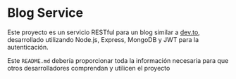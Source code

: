 # Blog Service

Este proyecto es un servicio RESTful para un blog similar a [dev.to](http://dev.to), desarrollado utilizando Node.js, Express, MongoDB y JWT para la autenticación.

Este `README.md` debería proporcionar toda la información necesaria para que otros desarrolladores comprendan y utilicen el proyecto
